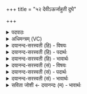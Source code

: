 +++
title = "५२ देवीऽऊर्जाहुती दुघे"

+++
<details><summary>पदपाठः</summary>

दे॒वी इति॑ दे॒वी। ऊ॒र्ज्जाहु॑ती॒ इत्यू॒र्जाऽआहु॑ती। दुघे॒ इति॒ दुघे॑। सु॒दुघेति॑ सु॒ऽदुघा। इन्द्रे॑। सर॑स्वती। अ॒श्विना॑। भि॒षजा॑। अ॒व॒तः॒। शु॒क्रम्। न। ज्योतिः॑। स्तन॑योः। आहु॑ती॒ इत्याऽहु॑ती। ध॒त्त॒। इ॒न्द्रि॒यम्। व॒सु॒वन॒ इति॑ वसु॒ऽवने॑। व॒सु॒धेय॒स्येति॑ वसु॒ऽधेय॑स्य। व्य॒न्तु॒। यज॑। ५२।
</details>

<details><summary>अधिमन्त्रम् (VC)</summary>

- अश्व्यादयो देवताः
- स्वस्त्यात्रेय ऋषिः
- त्रिष्टुप्
- धैवतः
</details>

<details><summary>दयानन्द-सरस्वती (हि) - विषयः</summary>

फिर मनुष्यों को कैसे अपना वर्त्ताव वर्त्तना चाहिये, इस विषय को अगले मन्त्र में कहा है ॥
</details>

<details><summary>दयानन्द-सरस्वती (हि) - पदार्थः</summary>

पदार्थान्वयभाषाः -  हे विद्वानो ! तुम लोग जैसे (देवी) मनोहर (दुघे) उत्तमता पूरण करनेवाली प्रातः सायं वेला वा (इन्द्रे) परम ऐश्वर्य के निमित्तम (ऊर्ज्जाहुती) अन्न की आहुति (सरस्वती) विशेष ज्ञान कराने हारी स्त्री वा (सुदुघा) सुख पूरण करने हारे (भिषजा) अच्छे वैद्य (अश्विना) वा पढ़ाने और उपदेश करने हारे विद्वान् (शुक्रम्) शुद्ध जल के (न) समान (ज्योतिः) प्रकाश की (अवतः) रक्षा करते हैं, वैसे (स्तनयोः) शरीर में स्तनों की जो (आहुती) ग्रहण करने योग्य क्रिया है, उनको (धत्त) धारण करो और (वसुधेयस्य) जिस में धन धरा हुआ उस संसार के बीच (वसुवने) धन के सेवन करनेवाले के लिए (इन्द्रियम्) धन को धारण करो, जिससे उन उक्त पदार्थों को साधारण सब मनुष्य (व्यन्तु) प्राप्त हों। हे गुणों के ग्रहण करने हारे जन ! वैसे तू सब व्यवहारों की (यज) सङ्गति किया कर ॥५२ ॥
</details>

<details><summary>दयानन्द-सरस्वती (हि) - भावार्थः</summary>

भावार्थभाषाः -   इस मन्त्र में उपमा और वाचकलुप्तोपमालङ्कार हैं। जैसे अच्छे वैद्य अपने और दूसरों के शरीरों की रक्षा करके वृद्धि करते कराते हैं, वैसे सब को चाहिए कि धन की रक्षा करके उस की वृद्धि करें, जिससे इस संसार में अतुल सुख हो ॥५२ ॥
</details>

<details><summary>दयानन्द-सरस्वती (सं) - विषयः</summary>

पुनर्मनुष्यैः कथं वर्त्तितव्यमित्याह ॥
</details>

<details><summary>दयानन्द-सरस्वती (सं) - पदार्थः</summary>

पदार्थान्वयभाषाः -  हे विद्वांसो ! यूयं यथा देवी दुघे इन्द्र ऊर्जाहुती सरस्वती सुदुघा भिषजाऽश्विना च शुक्रं न ज्योतिरवतस्तया स्तनयोराहुती धत्त वसुधेयस्य वसुवन इन्द्रियं धत्त येनैतानि सर्वे व्यन्तु। हे गुणग्राहिन् ! तथा त्वं यज ॥५२ ॥
</details>

<details><summary>दयानन्द-सरस्वती (सं) - भावार्थः</summary>

भावार्थभाषाः -  अत्रोपमावाचकलुप्तोपमालङ्कारौ। यथा सद्वैद्याः स्वानि परेषां च शरीराणि रक्षयित्वा वर्द्धयन्ति तथा सर्वैर्धनं रक्षयित्वा वर्धनीयं येनाऽस्मिन् संसारेऽतुलं सुखं भूयात्॥५२ ॥
</details>

<details><summary>सविता जोशी ← दयानन्दः (म) - भावार्थः</summary>

भावार्थभाषाः -  या मंत्रात उपमा व वाचकलुप्तोपमालंकार आहेत. जसे चांगले वैद्य आपल्या व इतरांच्या शरीरांचे रक्षण करून त्यांची वृद्धी करवितात, तसेच सर्वांनी धनाचे रक्षण करून त्यात वाढ करावी. त्यामुळे या संसारात अत्यंत सुख प्राप्त होते.
</details>